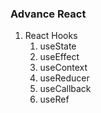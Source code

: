 ### Advance React 

1) React Hooks 
   1) useState
   2) useEffect
   3) useContext
   4) useReducer
   5) useCallback
   6) useRef 